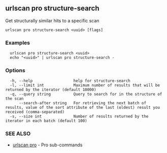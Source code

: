 ## urlscan pro structure-search

Get structurally similar hits to a specific scan

```
urlscan pro structure-search <uuid> [flags]
```

### Examples

```
  urlscan pro structure-search <uuid>
  echo "<uuid>" | urlscan pro structure-search -
```

### Options

```
  -h, --help                  help for structure-search
  -l, --limit int             Maximum number of results that will be returned by the iterator (default 10000)
  -q, --query string          Query to search for in the structure of the scan
      --search-after string   For retrieving the next batch of results, value of the sort attribute of the last (oldest) result you received (comma-separated)
  -s, --size int              Number of results returned by the iterator in each batch (default 100)
```

### SEE ALSO

* [urlscan pro](urlscan_pro.md)	 - Pro sub-commands

